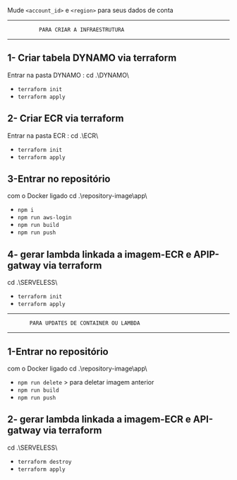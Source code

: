 
Mude ``<account_id>`` e ``<region>`` para seus dados de conta

********************************************************************
              PARA CRIAR A INFRAESTRUTURA
********************************************************************
## 1- Criar tabela DYNAMO via terraform
Entrar na pasta DYNAMO : cd .\DYNAMO\
* `terraform init`
* `terraform apply`

## 2- Criar ECR via terraform
Entrar na pasta ECR : cd .\ECR\
* `terraform init`
* `terraform apply`

## 3-Entrar no repositório
com o Docker ligado
cd .\repository-image\app\
* `npm i`
* `npm run aws-login`
* `npm run build`
* `npm run push`

## 4- gerar lambda linkada a imagem-ECR e APIP-gatway via terraform
cd .\SERVELESS\
* `terraform init`
* `terraform apply`

********************************************************************
           PARA UPDATES DE CONTAINER OU LAMBDA
********************************************************************

## 1-Entrar no repositório
com o Docker ligado
cd .\repository-image\app\

* `npm run delete`  > para deletar imagem anterior
* `npm run build`
* `npm run push`

## 2- gerar lambda linkada a imagem-ECR e API-gatway via terraform
cd .\SERVELESS\
* `terraform destroy`
* `terraform apply`
